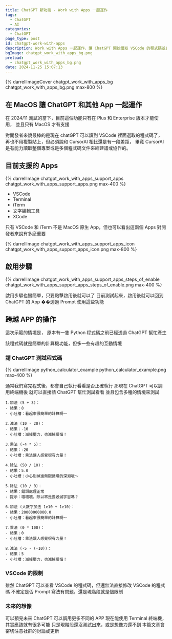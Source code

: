```yaml
---
title: ChatGPT 新功能 - Work with Apps 一起運作
tags:
  - ChatGPT
  - AI
categories:
  - ChatGPT
page_type: post
id: chatgpt-work-with-apps
description: Work with Apps 一起運作，讓 ChatGPT 開始讀取 VSCode 的程式碼並且透過終端機來自動執行測試
bgImage: chatgpt_work_with_apps_bg.png
preload:
  - chatgpt_work_with_apps_bg.png
date: 2024-11-25 15:07:13
---
```

{% darrellImageCover chatgpt_work_with_apps_bg chatgpt_work_with_apps_bg.png max-800 %}

## 在 MacOS 讓 ChatGPT 和其他 App 一起運作

在 2024/11 測試的當下，目前這個功能只有在 Plus 和 Enterprise 版本才能使用，
並且只有 MacOS 才有支援

對開發者來說最棒的是現在 chatGPT 可以讀到 VSCode 裡面選取的程式碼了，
再也不用複製貼上，但必須說和 CursorAI 相比還是有一段差距，
畢竟 CursorAI 是有能力讀取整個專案或是多個程式碼文件來給建議或協作的。

## 目前支援的 Apps

{% darrellImage chatgpt_work_with_apps_support_apps chatgpt_work_with_apps_support_apps.png max-400 %}

- VSCode
- Terminal
- iTerm
- 文字編輯工具
- XCode

只有 VSCode 和 iTerm 不是 MacOS 原生 App，但也可以看出這兩個 Apps 對開發者來說有多麽重要

{% darrellImage chatgpt_work_with_apps_support_apps_icon chatgpt_work_with_apps_support_apps_icon.png max-800 %} 

## 啟用步驟

{% darrellImage chatgpt_work_with_apps_support_apps_steps_of_enable chatgpt_work_with_apps_support_apps_steps_of_enable.png max-400 %}

啟用步驟也蠻簡單，只要點擊啟用後就可以了
目前測試起來，啟用後就可以回到 ChatGPT 的 App ��透過 Prompt 使用這些功能

## 跨越 APP 的操作

這次示範的情境是，
原本有一隻 Python 程式碼之前已經透過 ChatGPT 幫忙產生

該程式碼就是簡單的計算機功能，但多一些有趣的互動情境

### 請 ChatGPT 測試程式碼

{% darrellImage python_calculator_example python_calculator_example.png max-400 %}

通常我們寫完程式後，都會自己執行看看是否正確執行
那現在 ChatGPT 可以調用終端機後
就可以直接請 ChatGPT 幫忙測試看看
並且包含多種的情境來測試

```
1.加法 (5 + 3)：
- 結果：8
- 小吐槽：看起來很簡單的計算啊～

2.減法 (10 - 20)：
- 結果：-10
- 小吐槽：減掉壓力，也減掉煩惱！

3.乘法 (-4 * 5)：
- 結果：-20
- 小吐槽：乘法讓人感覺很有力量！

4.除法 (50 / 10)：
- 結果：5.0
- 小吐槽：小心別掉進無限循環的深淵哦～

5.除法 (10 / 0)：
- 結果：錯誤處理正常
- 提示：喂喂喂，除以零是要毀滅宇宙嗎？

6.加法 (大數字加法 1e10 + 1e10)：
- 結果：20000000000.0
- 小吐槽：看起來很簡單的計算啊～

7.乘法 (0 * 100)：
- 結果：0
- 小吐槽：乘法讓人感覺很有力量！

8.減法 (-5 - (-10))：
- 結果：5
- 小吐槽：減掉壓力，也減掉煩惱！
```

### VSCode 的限制

雖然 ChatGPT 可以查看 VSCode 的程式碼，但還無法直接修改 VSCode 的程式碼
不確定是否 Prompt 寫法有問題，還是現階段就是個限制

### 未來的想像

可以預見未來 ChatGPT 可以調用更多不同的 APP
現在能使用 Terminal 終端機，其實應該就有很多可能
只是現階段還沒測試出來，或是想像力還不到
本篇文章會密切注意社群的討論或更新

